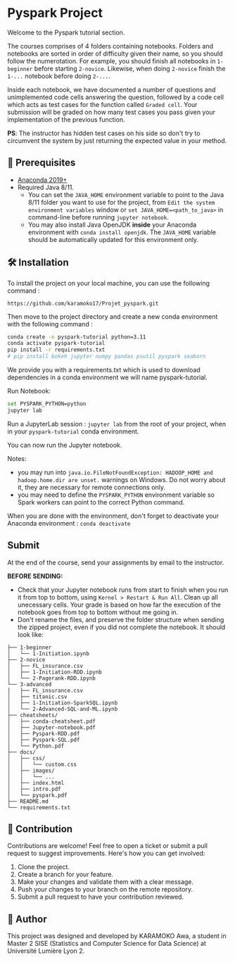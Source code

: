 # Pyspark Project

Welcome to the Pyspark tutorial section.

The courses comprises of 4 folders containing notebooks. Folders and notebooks are sorted in order of difficulty given their name, so you should follow the numerotation. For example, you should finish all notebooks in `1-beginner` before starting `2-novice`. Likewise, when doing `2-novice` finish the `1-...` notebook before doing `2-...`.

Inside each notebook, we have documented a number of questions and unimplemented code cells answering the question, followed by a code cell which acts as test cases for the function called `Graded cell`. Your submission will be graded on how many test cases you pass given your implementation of the previous function. 

**PS**: The instructor has hidden test cases on his side so don't try to circumvent the system by just returning the expected value in your method.

<h2 id="Prerequisites">🤖 Prerequisites</h2>

- [Anaconda 2019+](https://www.anaconda.com/download/)
- Required Java 8/11. 
    - You can set the `JAVA_HOME` environment variable to point to the Java 8/11 folder you want to use for the project, from `Edit the system environment variables` window or `set JAVA_HOME=<path_to_java>` in command-line before running `jupyter notebook`. 
    - You may also install Java OpenJDK **inside** your Anaconda environment with `conda install openjdk`. The `JAVA_HOME` variable should be automatically updated for this environment only.


<h2 id="Installation">🛠️ Installation</h2>

To install the project on your local machine, you can use the following command :
```
https://github.com/karamoko17/Projet_pyspark.git
```
Then move to the project directory and create a new conda environment with the following command :
```sh
conda create -n pyspark-tutorial python=3.11
conda activate pyspark-tutorial
pip install -r requirements.txt
# pip install bokeh jupyter numpy pandas psutil pyspark seaborn
```
We provide you with a requirements.txt which is used to download dependencies in a conda environment we will name pyspark-tutorial.

Run Notebook:
```sh
set PYSPARK_PYTHON=python
jupyter lab
```
Run a JupyterLab session : `jupyter lab` from the root of your project, when in your `pyspark-tutorial` conda environment.

You can now run the Jupyter notebook.

Notes: 
- you may run into `java.io.FileNotFoundException: HADOOP_HOME and hadoop.home.dir are unset.` warnings on Windows. Do not worry about it, they are necessary for remote connections only.
- you may need to define the `PYSPARK_PYTHON` environment variable so Spark workers can point to the correct Python command.

When you are done with the environment, don't forget to deactivate your Anaconda environment : `conda deactivate`

## Submit

At the end of the course, send your assignments by email to the instructor.

**BEFORE SENDING:**

- Check that your Jupyter notebook runs from start to finish when you run it from top to bottom, using `Kernel > Restart & Run All`. Clean up all unecessary cells. Your grade is based on how far the execution of the notebook goes from top to bottom without me going in.
- Don't rename the files, and preserve the folder structure when sending the zipped project, even if you did not complete the notebook. It should look like:

```
├── 1-beginner
│   └── 1-Initiation.ipynb
├── 2-novice
│   ├── FL_insurance.csv
│   ├── 1-Initiation-RDD.ipynb
│   └── 2-Pagerank-RDD.ipynb
└── 3-advanced
│   ├── FL_insurance.csv
│   ├── titanic.csv
│   ├── 1-Initiation-SparkSQL.ipynb
│   └── 2-Advanced-SQL-and-ML.ipynb
├── cheatsheets/
│   ├── conda-cheatsheet.pdf
│   ├── Jupyter-notebook.pdf
│   ├── Pyspark-RDD.pdf
│   ├── Pyspark-SQL.pdf
│   └── Python.pdf
├── docs/
│   ├── css/
│   │   └── custom.css
│   ├── images/
│   │   └── ...
│   ├── index.html
│   ├── intro.pdf
│   └── pyspark.pdf  
├── README.md
└── requirements.txt

```

<h2 id="Contribution">🤝 Contribution</h2>

Contributions are welcome! Feel free to open a ticket or submit a pull request to suggest improvements. Here's how you can get involved:

1. Clone the project.
2. Create a branch for your feature.
3. Make your changes and validate them with a clear message.
4. Push your changes to your branch on the remote repository.  
5. Submit a pull request to have your contribution reviewed.

<h2 id="Author">🎯 Author</h2> 
This project was designed and developed by KARAMOKO Awa, a student in Master 2 SISE (Statistics and Computer Science for Data Science) at Université Lumière Lyon 2.
